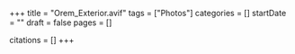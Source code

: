 +++
title = "Orem_Exterior.avif"
tags = ["Photos"]
categories = []
startDate = ""
draft = false
pages = []

citations = []
+++
